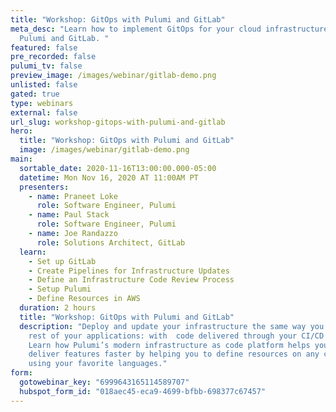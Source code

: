 ```yaml
---
title: "Workshop: GitOps with Pulumi and GitLab"
meta_desc: "Learn how to implement GitOps for your cloud infrastructure using
  Pulumi and GitLab. "
featured: false
pre_recorded: false
pulumi_tv: false
preview_image: /images/webinar/gitlab-demo.png
unlisted: false
gated: true
type: webinars
external: false
url_slug: workshop-gitops-with-pulumi-and-gitlab
hero:
  title: "Workshop: GitOps with Pulumi and GitLab"
  image: /images/webinar/gitlab-demo.png
main:
  sortable_date: 2020-11-16T13:00:00.000-05:00
  datetime: Mon Nov 16, 2020 AT 11:00AM PT
  presenters:
    - name: Praneet Loke
      role: Software Engineer, Pulumi
    - name: Paul Stack
      role: Software Engineer, Pulumi
    - name: Joe Randazzo
      role: Solutions Architect, GitLab
  learn:
    - Set up GitLab
    - Create Pipelines for Infrastructure Updates
    - Define an Infrastructure Code Review Process
    - Setup Pulumi
    - Define Resources in AWS
  duration: 2 hours
  title: "Workshop: GitOps with Pulumi and GitLab"
  description: "Deploy and update your infrastructure the same way you deliver the
    rest of your applications: with  code delivered through your CI/CD pipeline.
    Learn how Pulumi’s modern infrastructure as code platform helps your team
    deliver features faster by helping you to define resources on any cloud
    using your favorite languages."
form:
  gotowebinar_key: "6999643165114589707"
  hubspot_form_id: "018aec45-eca9-4699-bfbb-698377c67457"
---
```

